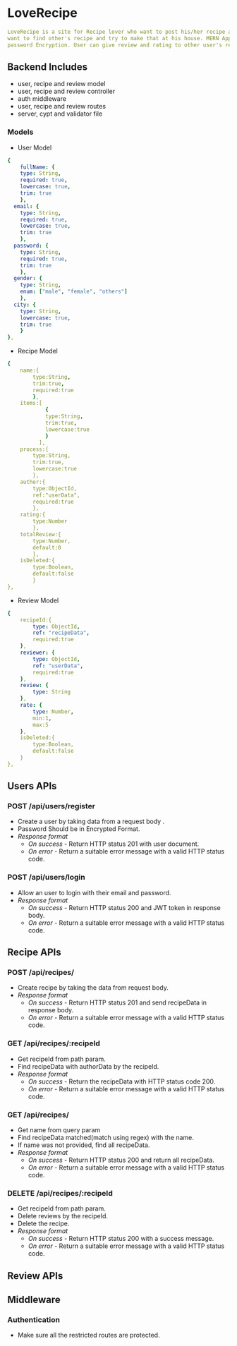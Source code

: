 # LoveRecipe

```yaml
LoveRecipe is a site for Recipe lover who want to post his/her recipe and
want to find other's recipe and try to make that at his house. MERN App with  Authentication and user's 
password Encryption. User can give review and rating to other user's recipe.
````


## Backend Includes
- user, recipe and review  model
- user, recipe and review controller
- auth middleware
- user, recipe and review routes
- server, cypt and validator file

### Models
- User Model
```yaml
{
    fullName: {
    type: String,
    required: true,
    lowercase: true,
    trim: true
    },
  email: {
    type: String,
    required: true,
    lowercase: true,
    trim: true
    },
  password: {
    type: String,
    required: true,
    trim: true
    },
  gender: {
    type: String,
    enum: ["male", "female", "others"]
    },
  city: {
    type: String,
    lowercase: true,
    trim: true
    }
},
````

- Recipe Model
```yaml
{
    name:{
        type:String,
        trim:true,
        required:true
        },
    items:[
            {
            type:String,
            trim:true,
            lowercase:true
            }
          ],
    process:{
        type:String,
        trim:true,
        lowercase:true
        },
    author:{
        type:ObjectId,
        ref:"userData",
        required:true
        },
    rating:{
        type:Number
        },
    totalReview:{
        type:Number,
        default:0
        },
    isDeleted:{
        type:Boolean,
        default:false
        }
},
````
- Review Model
```yaml
{
    recipeId:{
        type: ObjectId,
        ref: "recipeData",
        required:true
    },
    reviewer: {
        type: ObjectId,
        ref: "userData",
        required:true
    },
    review: {
        type: String
    },
    rate: {
        type: Number,
        min:1,
        max:5
    },
    isDeleted:{
        type:Boolean,
        default:false
    }
},
````

## Users APIs
### POST /api/users/register
- Create a user by taking data from a request body .
- Password Should be in Encrypted Format.
- _Response format_
  - *On success* - Return HTTP status 201 with user document.
  - *On error* - Return a suitable error message with a valid HTTP status code.

### POST /api/users/login
- Allow an user to login with their email and password.
- _Response format_
    - *On success* - Return HTTP status 200 and JWT token in response body.
    - *On error* - Return a suitable error message with a valid HTTP status code.

## Recipe APIs
### POST /api/recipes/
- Create recipe by taking the data from request body.
- _Response format_
    - *On success* - Return HTTP status 201 and send recipeData in response body.
    - *On error* - Return a suitable error message with a valid HTTP status code.

### GET /api/recipes/:recipeId
- Get recipeId from path param.
- Find recipeData with authorData by the recipeId.
- _Response format_
  - *On success* - Return the recipeData with HTTP status code 200.
  - *On error* - Return a suitable error message with a valid HTTP status code.

### GET /api/recipes/
- Get name from query param
- Find recipeData matched(match using regex) with the name.
- If name was not provided, find all recipeData.
- _Response format_
  - *On success* - Return HTTP status 200 and return all recipeData.
  - *On error* - Return a suitable error message with a valid HTTP status code.

### DELETE /api/recipes/:recipeId
- Get recipeId from path param.
- Delete reviews by the recipeId.
- Delete the recipe.
- _Response format_
  - *On success* - Return HTTP status 200 with a success message.
  - *On error* - Return a suitable error message with a valid HTTP status code.

## Review APIs

## Middleware
### Authentication
- Make sure all the restricted routes are protected.

